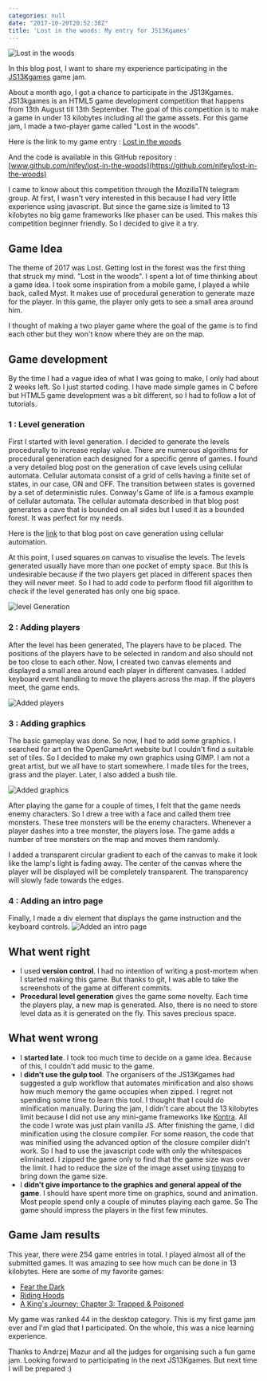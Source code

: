 ```yaml
---
categories: null
date: "2017-10-20T20:52:38Z"
title: 'Lost in the woods: My entry for JS13Kgames'
---
```


![Lost in the woods](../../../assets/js13k/js13kfinal.png "Lost in the woods")

In this blog post, I want to share my experience participating in the [JS13Kgames](http://js13kgames.com) game jam. 

About a month ago, I got a chance to participate in the JS13Kgames. JS13kgames is an HTML5 game development competition that happens from 13th August till 13th September. The goal of this competition is to make a game in under 13 kilobytes including all the game assets. For this game jam, I made a two-player game called "Lost in the woods". 

Here is the link to my game entry : [Lost in the woods](http://js13kgames.com/entries/lost-in-the-woods)

And the code is available in this GitHub repository : [www.github.com/nifey/lost-in-the-woods](https://github.com/nifey/lost-in-the-woods)

I came to know about this competition through the MozillaTN telegram group. At first, I wasn't very interested in this because I had very little experience using javascript. But since the game size is limited to 13 kilobytes no big game frameworks like phaser can be used. This makes this competition beginner friendly. So I decided to give it a try.

## Game Idea
The theme of 2017 was Lost. Getting lost in the forest was the first thing that struck my mind. "Lost in the woods". I spent a lot of time thinking about a game idea.
I took some inspiration from a mobile game, I played a while back, called Myst. It makes use of procedural generation to generate maze for the player. In this game, the player only gets to see a small area around him.

I thought of making a two player game where the goal of the game is to find each other but they won't know where they are on the map.

## Game development
By the time I had a vague idea of what I was going to make, I only had about 2 weeks left. So I just started coding. I have made simple games in C before but HTML5 game development was a bit different, so I had to follow a lot of tutorials.

### 1 : Level generation
First I started with level generation. I decided to generate the levels procedurally to increase replay value. There are numerous algorithms for procedural generation each designed for a specific genre of games. I found a very detailed blog post on the generation of cave levels using cellular automata. Cellular automata consist of a grid of cells having a finite set of states, in our case, ON and OFF. The transition between states is governed by a set of deterministic rules. Conway's Game of life is a famous example of cellular automata. The cellular automata described in that blog post generates a cave that is bounded on all sides but I used it as a bounded forest. It was perfect for my needs.

Here is the [link](https://gamedevelopment.tutsplus.com/tutorials/generate-random-cave-levels-using-cellular-automata--gamedev-9664) to that blog post on cave generation using cellular automation.

At this point, I used squares on canvas to visualise the levels. The levels generated usually have more than one pocket of empty space. But this is undesirable because if the two players get placed in different spaces then they will never meet. So I had to add code to perform flood fill algorithm to check if the level generated has only one big space.

![level Generation](../../../assets/js13k/js13kproclevelgen.png "A procedurally generated level")

### 2 : Adding players 
After the level has been generated, The players have to be placed. The positions of the players have to be selected in random and also should not be too close to each other. Now, I created two canvas elements and displayed a small area around each player in different canvases. I added keyboard event handling to move the players across the map. If the players meet, the game ends.

![Added players](../../../assets/js13k/js13kplayers.png "Adding players")

### 3 : Adding graphics
The basic gameplay was done. So now, I had to add some graphics. I searched for art on the OpenGameArt website but I couldn't find a suitable set of tiles. So I decided to make my own graphics using GIMP. I am not a great artist, but we all have to start somewhere. I made tiles for the trees, grass and the player. Later, I also added a bush tile.

![Added graphics](../../../assets/js13k/js13kgraphics.png "Finally some graphics")

After playing the game for a couple of times, I felt that the game needs enemy characters. So I drew a tree with a face and called them tree monsters. These tree monsters will be the enemy characters. Whenever a player dashes into a tree monster, the players lose. The game adds a number of tree monsters on the map and moves them randomly. 

I added a transparent circular gradient to each of the canvas to make it look like the lamp's light is fading away. The center of the canvas where the player will be displayed will be completely transparent. The transparency will slowly fade towards the edges.
### 4 : Adding an intro page

Finally, I made a div element that displays the game instruction and the keyboard controls.
![Added an intro page](../../../assets/js13k/js13kstartpage.png "Game instructions")

## What went right
* I used **version control**. I had no intention of writing a post-mortem when I started making this game. But thanks to git, I was able to take the screenshots of the game at different commits.
* **Procedural level generation** gives the game some novelty. Each time the players play, a new map is generated. Also, there is no need to store level data as it is generated on the fly. This saves precious space.

## What went wrong 
* I **started late**. I took too much time to decide on a game idea. Because of this, I couldn't add music to the game.
* I **didn't use the gulp tool**. The organisers of the JS13Kgames had suggested a gulp workflow that automates minification and also shows how much memory the game occupies when zipped. I regret not spending some time to learn this tool. I thought that I could do minification manually. During the jam, I didn't care about the 13 kilobytes limit because I did not use any mini-game frameworks like [Kontra](https://github.com/straker/kontra). All the code I wrote was just plain vanilla JS. After finishing the game, I did minification using the closure compiler. For some reason, the code that was minified using the advanced option of the closure compiler didn't work. So I had to use the javascript code with only the whitespaces eliminated. I zipped the game only to find that the game size was over the limit. I had to reduce the size of the image asset using [tinypng](https://tinypng.com) to bring down the game size. 
* I **didn't give importance to the graphics and general appeal of the game**. I should have spent more time on graphics, sound and animation. Most people spend only a couple of minutes playing each game. So The game should impress the players in the first few minutes.

## Game Jam results
This year, there were 254 game entries in total. I played almost all of the submitted games. It was amazing to see how much can be done in 13 kilobytes. Here are some of my favorite games:

* [Fear the Dark](http://js13kgames.com/entries/fear-the-dark)
* [Riding Hoods](http://js13kgames.com/entries/riding-hoods)
* [A King's Journey: Chapter 3: Trapped & Poisoned](http://js13kgames.com/entries/a-kings-journey-chapter-3-trapped-poisoned)

My game was ranked 44 in the desktop category. This is my first game jam ever and I'm glad that I participated. On the whole, this was a nice learning experience.

Thanks to Andrzej Mazur and all the judges for organising such a fun game jam. Looking forward to participating in the next JS13Kgames. But next time I will be prepared :) 
